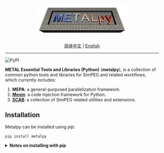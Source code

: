 <h1 align="center">
<img src="./branding/logo/metalpylogo.png" width="300" alt="METALpy">
</h1>

<div align="center">

[简体中文](README.zh_CN.md) | [English](README.md)

</div>

-------------
![PyPI](https://img.shields.io/pypi/v/metalpy)

**METAL Essential Tools and Libraries (Python)** (**metalpy**),
is a collection of common python tools and libraries for SimPEG and related workflows,
which currently includes:
1. **MEPA**: a general-purposed parallelization framework.
2. [**Mexin**](metalpy/mexin/README.md): a code injection framework for Python.
3. [**SCAB**](metalpy/scab/README.md): a collection of SimPEG related utilities and extensions.

Installation
------------
Metalpy can be installed using _pip_:

```console
pip install metalpy
```

<details><summary><b>Notes on installing with pip</b></summary>
<p>

metalpy includes SCAB, an extension to SimPEG,
whose dependencies will *not* be installed when running `pip` directly like this:

```console
pip install metalpy
```

Other supported commands are listed next:
```console
pip install "metalpy[scab]"      # Install requirements for SCAB module
pip install "metalpy[tests]"     # Install requirements for tests
pip install "metalpy[docs]"      # Install requirements for doc generation
pip install "metalpy[complete]"  # Install all requirements
pip install "metalpy[dev]"       # Install requirements for development
```

</p>
</details>
